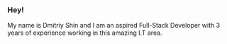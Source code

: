 ### Hey! 

My name is Dmitriy Shin and I am an aspired Full-Stack Developer with 3 years of experience working in this amazing I.T area.
